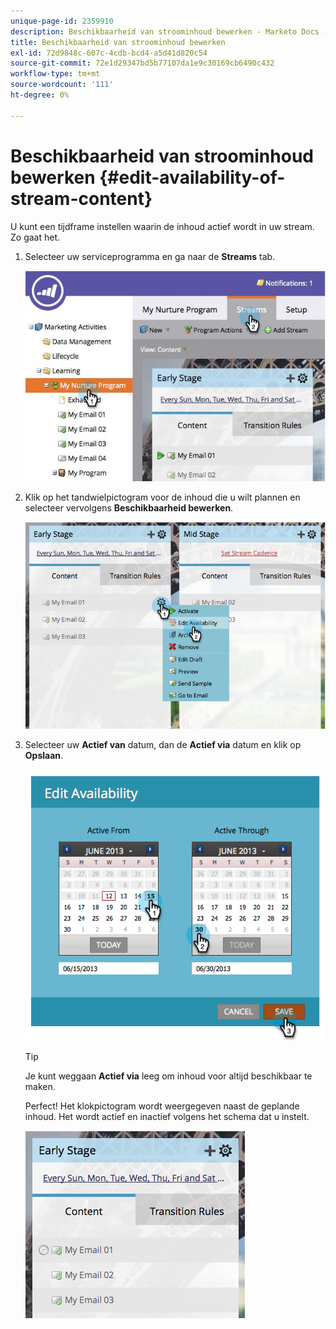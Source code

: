 ```yaml
---
unique-page-id: 2359910
description: Beschikbaarheid van stroominhoud bewerken - Marketo Docs - Productdocumentatie
title: Beschikbaarheid van stroominhoud bewerken
exl-id: 72d9848c-607c-4cdb-bcd4-a5d41d820c54
source-git-commit: 72e1d29347bd5b77107da1e9c30169cb6490c432
workflow-type: tm+mt
source-wordcount: '111'
ht-degree: 0%

---
```


# Beschikbaarheid van stroominhoud bewerken {#edit-availability-of-stream-content}

U kunt een tijdframe instellen waarin de inhoud actief wordt in uw stream. Zo gaat het.

1. Selecteer uw serviceprogramma en ga naar de **Streams** tab.

   ![](assets/cloneasteam-2.jpg)

1. Klik op het tandwielpictogram voor de inhoud die u wilt plannen en selecteer vervolgens **Beschikbaarheid bewerken**.

   ![](assets/image2014-9-15-17-3a35-3a56.png)

1. Selecteer uw **Actief van** datum, dan de **Actief via** datum en klik op **Opslaan**.

   ![](assets/image2014-9-15-17-3a36-3a0.png)

   >[!TIP]
   >
   >Je kunt weggaan **Actief via** leeg om inhoud voor altijd beschikbaar te maken.

   Perfect! Het klokpictogram wordt weergegeven naast de geplande inhoud. Het wordt actief en inactief volgens het schema dat u instelt.

   ![](assets/image2014-9-15-17-3a36-3a4.png)
